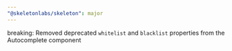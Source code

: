 ```yaml
---
"@skeletonlabs/skeleton": major
---
```


breaking: Removed deprecated `whitelist` and `blacklist` properties from the Autocomplete component
